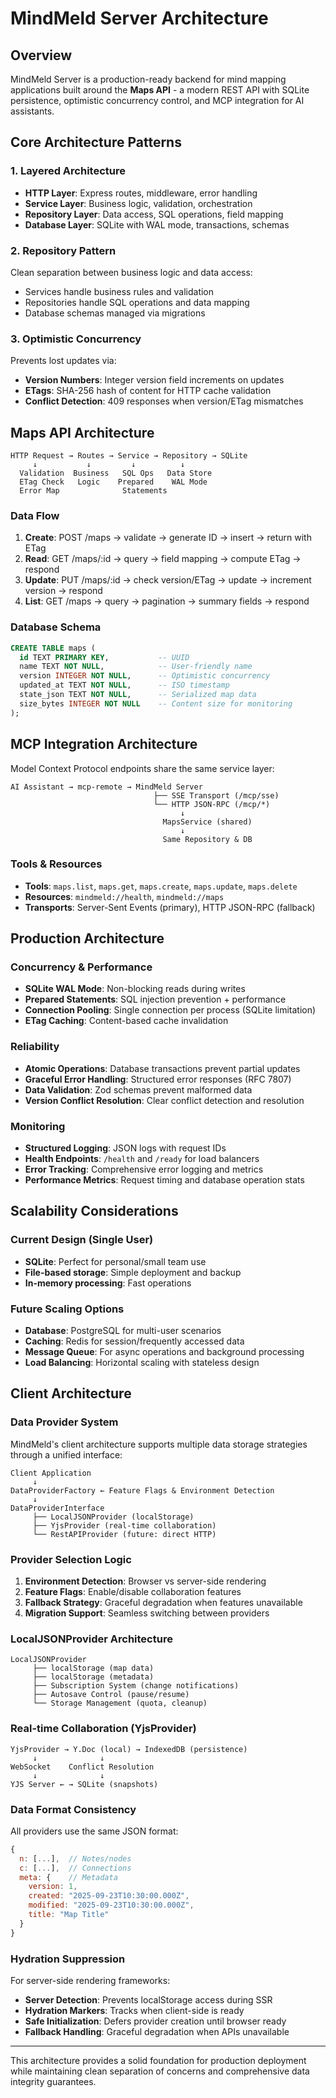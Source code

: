 # MindMeld Server Architecture

## Overview

MindMeld Server is a production-ready backend for mind mapping applications built around the **Maps API** - a modern REST API with SQLite persistence, optimistic concurrency control, and MCP integration for AI assistants.

## Core Architecture Patterns

### 1. Layered Architecture

- **HTTP Layer**: Express routes, middleware, error handling
- **Service Layer**: Business logic, validation, orchestration
- **Repository Layer**: Data access, SQL operations, field mapping
- **Database Layer**: SQLite with WAL mode, transactions, schemas

### 2. Repository Pattern

Clean separation between business logic and data access:

- Services handle business rules and validation
- Repositories handle SQL operations and data mapping
- Database schemas managed via migrations

### 3. Optimistic Concurrency

Prevents lost updates via:

- **Version Numbers**: Integer version field increments on updates
- **ETags**: SHA-256 hash of content for HTTP cache validation
- **Conflict Detection**: 409 responses when version/ETag mismatches

## Maps API Architecture

```
HTTP Request → Routes → Service → Repository → SQLite
     ↓           ↓         ↓          ↓
  Validation  Business   SQL Ops   Data Store
  ETag Check   Logic    Prepared    WAL Mode
  Error Map              Statements
```

### Data Flow

1. **Create**: POST /maps → validate → generate ID → insert → return with ETag
2. **Read**: GET /maps/:id → query → field mapping → compute ETag → respond
3. **Update**: PUT /maps/:id → check version/ETag → update → increment version → respond
4. **List**: GET /maps → query → pagination → summary fields → respond

### Database Schema

```sql
CREATE TABLE maps (
  id TEXT PRIMARY KEY,           -- UUID
  name TEXT NOT NULL,            -- User-friendly name
  version INTEGER NOT NULL,      -- Optimistic concurrency
  updated_at TEXT NOT NULL,      -- ISO timestamp
  state_json TEXT NOT NULL,      -- Serialized map data
  size_bytes INTEGER NOT NULL    -- Content size for monitoring
);
```

## MCP Integration Architecture

Model Context Protocol endpoints share the same service layer:

```
AI Assistant → mcp-remote → MindMeld Server
                                ├── SSE Transport (/mcp/sse)
                                └── HTTP JSON-RPC (/mcp/*)
                                      ↓
                                  MapsService (shared)
                                      ↓
                                  Same Repository & DB
```

### Tools & Resources

- **Tools**: `maps.list`, `maps.get`, `maps.create`, `maps.update`, `maps.delete`
- **Resources**: `mindmeld://health`, `mindmeld://maps`
- **Transports**: Server-Sent Events (primary), HTTP JSON-RPC (fallback)

## Production Architecture

### Concurrency & Performance

- **SQLite WAL Mode**: Non-blocking reads during writes
- **Prepared Statements**: SQL injection prevention + performance
- **Connection Pooling**: Single connection per process (SQLite limitation)
- **ETag Caching**: Content-based cache invalidation

### Reliability

- **Atomic Operations**: Database transactions prevent partial updates
- **Graceful Error Handling**: Structured error responses (RFC 7807)
- **Data Validation**: Zod schemas prevent malformed data
- **Version Conflict Resolution**: Clear conflict detection and resolution

### Monitoring

- **Structured Logging**: JSON logs with request IDs
- **Health Endpoints**: `/health` and `/ready` for load balancers
- **Error Tracking**: Comprehensive error logging and metrics
- **Performance Metrics**: Request timing and database operation stats

## Scalability Considerations

### Current Design (Single User)

- **SQLite**: Perfect for personal/small team use
- **File-based storage**: Simple deployment and backup
- **In-memory processing**: Fast operations

### Future Scaling Options

- **Database**: PostgreSQL for multi-user scenarios
- **Caching**: Redis for session/frequently accessed data
- **Message Queue**: For async operations and background processing
- **Load Balancing**: Horizontal scaling with stateless design

## Client Architecture

### Data Provider System

MindMeld's client architecture supports multiple data storage strategies through a unified interface:

```
Client Application
     ↓
DataProviderFactory ← Feature Flags & Environment Detection
     ↓
DataProviderInterface
     ├── LocalJSONProvider (localStorage)
     ├── YjsProvider (real-time collaboration)
     └── RestAPIProvider (future: direct HTTP)
```

### Provider Selection Logic

1. **Environment Detection**: Browser vs server-side rendering
2. **Feature Flags**: Enable/disable collaboration features
3. **Fallback Strategy**: Graceful degradation when features unavailable
4. **Migration Support**: Seamless switching between providers

### LocalJSONProvider Architecture

```
LocalJSONProvider
     ├── localStorage (map data)
     ├── localStorage (metadata)
     ├── Subscription System (change notifications)
     ├── Autosave Control (pause/resume)
     └── Storage Management (quota, cleanup)
```

### Real-time Collaboration (YjsProvider)

```
YjsProvider → Y.Doc (local) → IndexedDB (persistence)
     ↓              ↓
WebSocket    Conflict Resolution
     ↓              ↓
YJS Server ← → SQLite (snapshots)
```

### Data Format Consistency

All providers use the same JSON format:

```javascript
{
  n: [...],  // Notes/nodes
  c: [...],  // Connections
  meta: {    // Metadata
    version: 1,
    created: "2025-09-23T10:30:00.000Z",
    modified: "2025-09-23T10:30:00.000Z",
    title: "Map Title"
  }
}
```

### Hydration Suppression

For server-side rendering frameworks:

- **Server Detection**: Prevents localStorage access during SSR
- **Hydration Markers**: Tracks when client-side is ready
- **Safe Initialization**: Defers provider creation until browser ready
- **Fallback Handling**: Graceful degradation when APIs unavailable

---

This architecture provides a solid foundation for production deployment while maintaining clean separation of concerns and comprehensive data integrity guarantees.
